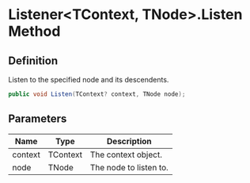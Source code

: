 # Listener&lt;TContext, TNode&gt;.Listen Method
## Definition

Listen to the specified node and its descendents.

```c#
public void Listen(TContext? context, TNode node);
```

## Parameters

| Name | Type | Description |
| ---- | ---- | ----------- |
| context | TContext | The context object. |
| node | TNode | The node to listen to. |


